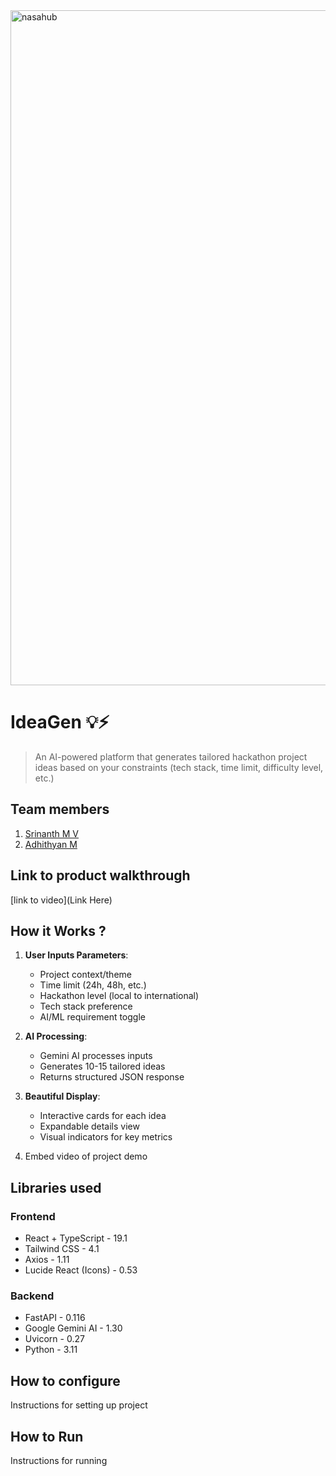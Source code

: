 


<img width="1920" height="1080" alt="nasahub" src="https://github.com/user-attachments/assets/e8544200-f902-41ee-a2f2-7375cad5043d" />




# IdeaGen 💡⚡

> An AI-powered platform that generates tailored hackathon project ideas based on your constraints (tech stack, time limit, difficulty level, etc.)

## Team members
1. [Srinanth M V](https://github.com/Srinanth)
2. [Adhithyan M](https://github.com/Adithyan-06)
## Link to product walkthrough
[link to video](Link Here)
## How it Works ?
1. **User Inputs Parameters**:
   - Project context/theme
   - Time limit (24h, 48h, etc.)
   - Hackathon level (local to international)
   - Tech stack preference
   - AI/ML requirement toggle

2. **AI Processing**:
   - Gemini AI processes inputs
   - Generates 10-15 tailored ideas
   - Returns structured JSON response

3. **Beautiful Display**:
   - Interactive cards for each idea
   - Expandable details view
   - Visual indicators for key metrics
2. Embed video of project demo
## Libraries used
### Frontend
- React + TypeScript - 19.1
- Tailwind CSS - 4.1
- Axios - 1.11
- Lucide React (Icons) - 0.53

### Backend
- FastAPI - 0.116
- Google Gemini AI - 1.30
- Uvicorn - 0.27
- Python - 3.11
## How to configure
Instructions for setting up project
## How to Run
Instructions for running